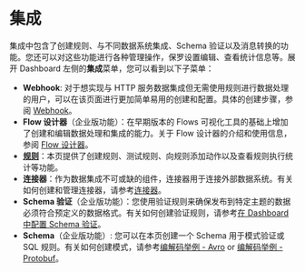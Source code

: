 # 集成

集成中包含了创建规则、与不同数据系统集成、Schema 验证以及消息转换的功能。您还可以对这些功能进行各种管理操作，保罗设置编辑、查看统计信息等。展开 Dashboard 左侧的**集成**菜单，您可以看到以下子菜单：

- **Webhook**: 对于想实现与 HTTP 服务数据集成但无需使用规则进行数据处理的用户，可以在该页面进行更加简单易用的创建和配置。具体的创建步骤，参阅 [Webhook](../data-integration/webhook.md)。
- **Flow 设计器**（企业版功能）：在早期版本的 Flows 可视化工具的基础上增加了创建和编辑数据处理和集成的能力。关于 Flow 设计器的介绍和使用信息，参阅 [Flow 设计器](../flow-designer/introduction.md)。
- [**规则**](./rules.md)：本页提供了创建规则、测试规则、向规则添加动作以及查看规则执行统计等功能。
- **连接器**：作为数据集成不可或缺的组件，连接器用于连接外部数据系统。有关如何创建和管理连接器，请参考[连接器](../data-integration/connector.md)。
- **Schema 验证**（企业版功能）：您使用验证规则来确保发布到特定主题的数据必须符合预定义的数据格式。有关如何创建验证规则，请参考[在 Dashboard 中配置 Schema 验证](../data-integration/schema-validation.md#在-dashboard-中配置-schema-验证)。
- **Schema**（企业版功能）: 您可以在本页创建一个 Schema 用于模式验证或 SQL 规则。有关如何创建模式，请参考[编解码举例 - Avro](../data-integration/schema-registry-example-avro.md) or [编解码举例 - Protobuf](../data-integration/schema-registry-example-protobuf.md)。





